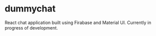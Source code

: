 # dummychat
React chat application built using Firabase and Material UI.
Currently in progress of development.
